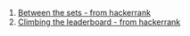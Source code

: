 1. [Between the sets - from hackerrank](https://www.hackerrank.com/challenges/between-two-sets)
2. [Climbing the leaderboard - from hackerrank](https://www.hackerrank.com/challenges/climbing-the-leaderboard)
